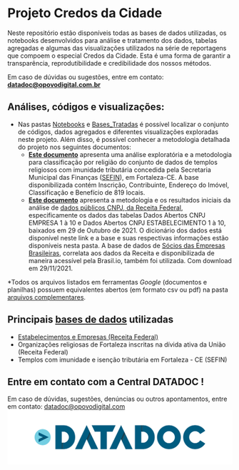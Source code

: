 # Projeto Credos da Cidade

Neste repositório estão disponíveis todas as bases de dados utilizadas, os notebooks desenvolvidos para análise e tratamento dos dados, tabelas agregadas e algumas das visualizações utilizados na série de reportagens que compoem o especial Credos da Cidade. Esta é uma forma de garantir a transparência, reprodutibilidade e credibilidade dos nossos métodos.  

Em caso de dúvidas ou sugestões, entre em contato: **datadoc@opovodigital.com.br**

## Análises, códigos e visualizações:

 - Nas pastas [Notebooks]() e [Bases_Tratadas]()  é possível localizar o conjunto de códigos, dados agregados e diferentes visualizações exploradas neste projeto. Além disso, é possível conhecer a metodologia detalhada do projeto nos seguintes documentos:  
	 - [**Este documento**](https://docs.google.com/document/d/1YJoWsp6kqZd5umcpybZiXI9rSBZetMeV7KGvDf1GWy0/edit?usp=sharing)  apresenta uma análise exploratória e a metodologia para classificação por religião do conjunto de dados de templos religiosos com imunidade tributária concedida pela Secretaria Municipal das Finanças ([SEFIN](https://www.sefin.fortaleza.ce.gov.br/)), em Fortaleza-CE. A base disponibilizada contém Inscrição, Contribuinte, Endereço do Imóvel, Classificação e Benefício de 819  locais.  
	 - [**Este documento**](https://docs.google.com/document/d/1u-cwTM_sQO2UtJcElurrbmkkJXWI_i94iTM6seXRKLk/edit?usp=sharing) apresenta a metodologia e os resultados iniciais da análise de [dados públicos CNPJ, da Receita Federal](https://www.gov.br/receitafederal/pt-br/assuntos/orientacao-tributaria/cadastros/consultas/dados-publicos-cnpj), especificamente os dados das tabelas Dados Abertos CNPJ EMPRESA 1 à 10 e Dados Abertos CNPJ ESTABELECIMENTO 1 à 10, baixados em 29 de Outubro de 2021. O dicionário dos dados está disponível neste link e a base e suas respectivas informações estão disponíveis nesta pasta.  A base de dados de [Sócios das Empresas Brasileiras](https://brasil.io/dataset/socios-brasil/empresas/), correlata aos dados da Receita e disponibilizada de maneira acessível pela Brasil.io, também foi utilizada. Com download em 29/11/2021. 

\*Todos os arquivos listados em ferramentas *Google* (documentos e planilhas) possuem equivalentes abertos (em formato csv ou pdf) na pasta [arquivos complementares](). 

## Principais [bases de dados]() utilizadas 

 - [Estabelecimentos e Empresas (Receita Federal)]((https://www.gov.br/receitafederal/pt-br/assuntos/orientacao-tributaria/cadastros/consultas/dados-publicos-cnpj))
 -  Organizações religiosas de Fortaleza inscritas na dívida ativa da União (Receita Federal)
 - Templos com imunidade e isenção tributária em Fortaleza - CE (SEFIN)

 ## Entre em contato com a Central DATADOC !

 Em caso de dúvidas, sugestões, denúncias ou outros apontamentos, entre em contato: [datadoc@opovodigital.com](mailto:datadoc@opovodigital.com)	
![Marca da Central de Jornalismo de Dados do Jornal O POVO- DATADOC](/assets/datadoc_logo_cor.png)

